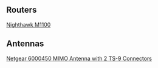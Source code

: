 ## Routers

[Nighthawk M1100](./m1)

## Antennas

[Netgear 6000450 MIMO Antenna with 2 TS-9 Connectors](https://www.amazon.com/dp/B00DN3J03O/ref=cm_sw_em_r_mt_dp_m2fYFbRKGAKAH?_encoding=UTF8&psc=1)